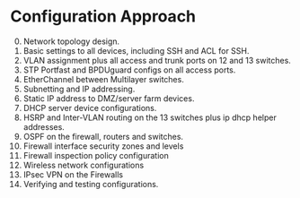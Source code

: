 # Configuration Approach
0. Network topology design.
1. Basic settings to all devices, including SSH and ACL for SSH.
2. VLAN assignment plus all access and trunk ports on 12 and 13 switches.
3. STP Portfast and BPDUguard configs on all access ports.
4. EtherChannel between Multilayer switches.
5. Subnetting and IP addressing.
6. Static IP address to DMZ/server farm devices.
7. DHCP server device configurations.
8. HSRP and Inter-VLAN routing on the 13 switches plus ip dhcp helper addresses.
9. OSPF on the firewall, routers and switches.
10. Firewall interface security zones and levels
11. Firewall inspection policy configuration 
12. Wireless network configurations
13. IPsec VPN on the Firewalls
14. Verifying and testing configurations.